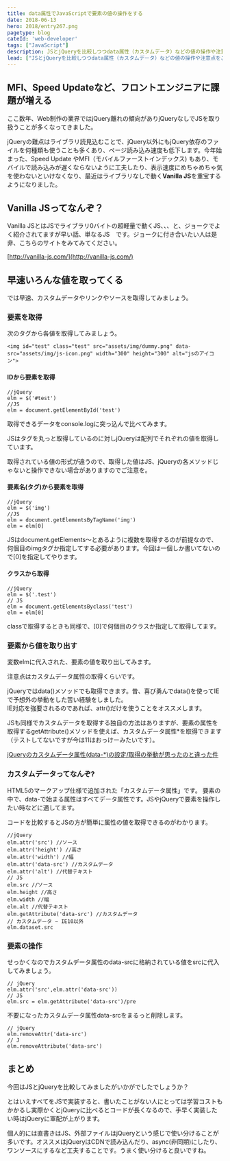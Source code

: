 ```yaml
---
title: data属性でJavaScriptで要素の値の操作をする
date: 2018-06-13
hero: 2018/entry267.png
pagetype: blog
cateId: 'web-developer'
tags: ["JavaScript"]
description: JSとjQueryを比較しつつdata属性（カスタムデータ）などの値の操作や注意点をご紹介。 この記事は、古いIEがサポート外になったので「カスタムデータ属性を使う時はIEに気をつけろ」を大幅にリライトしました。
lead: ["JSとjQueryを比較しつつdata属性（カスタムデータ）などの値の操作や注意点をご紹介。 この記事は、古いIEがサポート外になったので「カスタムデータ属性を使う時はIEに気をつけろ」を大幅にリライトしました。"]
---
```


## MFI、Speed Updateなど、フロントエンジニアに課題が増える
ここ数年、Web制作の業界ではjQuery離れの傾向がありjQueryなしでJSを取り扱うことが多くなってきました。

jQueryの難点はライブラリ読見込むことで、jQuery以外にもjQuery依存のファイルを何種類も使うことも多くあり、ページ読み込み速度も低下します。今年始まった、Speed Update やMFI（モバイルファーストインデックス) もあり、モバイルで読み込みが遅くならないように工夫したり、表示速度にめちゃめちゃ気を使わないといけなくなり、最近はライブラリなしで動く**Vanilla JS**を重宝するようになりました。

## Vanilla JSってなんぞ？
Vanilla JSとはJSでライブラリ0バイトの超軽量で動くJS、、、と、ジョークでよく紹介されてますが早い話、単なるJS　です。ジョークに付き合いたい人は是非、こちらのサイトをみてみてください。

[http://vanilla-js.com/](http://vanilla-js.com/)

## 早速いろんな値を取ってくる
では早速、カスタムデータやリンクやソースを取得してみましょう。

### 要素を取得
次のタグから各値を取得してみましょう。
```
<img id="test" class="test" src="assets/img/dummy.png" data-src="assets/img/js-icon.png" width="300" height="300" alt="jsのアイコン">
```
#### IDから要素を取得
```
//jQuery
elm = $('#test')
//JS
elm = document.getElementById('test')
```
取得できるデータをconsole.logに突っ込んで比べてみます。

JSはタグを丸っと取得しているのに対しjQueryは配列でそれぞれの値を取得しています。

取得されている値の形式が違うので、取得した値はJS、jQueryの各メソッドじゃないと操作できない場合がありますのでご注意を。

#### 要素名(タグ)から要素を取得
```
//jQuery
elm = $('img')
//JS
elm = document.getElementsByTagName('img')
elm = elm[0]

```
JSはdocument.getElements〜とあるように複数を取得するのが前提なので、何個目のimgタグか指定してする必要があります。今回は一個しか書いてないので[0]を指定してやります。

#### クラスから取得
```
//jQuery
elm = $('.test')
// JS
elm = document.getElementsByclass('test')
elm = elm[0]
```
classで取得するときも同様で、[0]で何個目のクラスか指定して取得してます。

### 要素から値を取り出す
変数elmに代入された、要素の値を取り出してみます。

注意点はカスタムデータ属性の取得くらいです。

jQueryではdata()メソッドでも取得できます。昔、喜び勇んでdata()を使ってIEで予想外の挙動をした苦い経験をしました。<br>
IE対応を強要されるのであれば、attr()だけを使うことをオススメします。

JSも同様でカスタムデータを取得する独自の方法はありますが、要素の属性を取得するgetAttribute()メソッドを使えば、カスタムデータ属性*を取得できます（テストしてないですが今は11はおっけーみたいです）。

[jQueryのカスタムデータ属性(data-*)の設定/取得の挙動が思ったのと違った件](jQueryのカスタムデータ属性(data-*)の設定/取得の挙動が思ったのと違った件)

### カスタムデータってなんぞ?
HTML5のマークアップ仕様で追加された「カスタムデータ属性」です。
要素の中で、data-で始まる属性はすべてデータ属性です。JSやjQueryで要素を操作したい時などに適してます。

コードを比較するとJSの方が簡単に属性の値を取得できるのがわかります。

```
//jQuery
elm.attr('src') //ソース
elm.attr('height') //高さ
elm.attr('width') //幅
elm.attr('data-src') //カスタムデータ
elm.attr('alt') //代替テキスト
// JS
elm.src //ソース
elm.height //高さ
elm.width //幅
elm.alt //代替テキスト
elm.getAttribute('data-src') //カスタムデータ
// カスタムデータ ~ IE10以外
elm.dataset.src
```

### 要素の操作
せっかくなのでカスタムデータ属性のdata-srcに格納されている値をsrcに代入してみましょう。
```
// jQuery
elm.attr('src',elm.attr('data-src'))
// JS
elm.src = elm.getAttribute('data-src')/pre
```

不要になったカスタムデータ属性data-srcをまるっと削除します。

```
// jQuery
elm.removeAttr('data-src')
// J
elm.removeAttribute('data-src')
```

## まとめ
今回はJSとjQueryを比較してみましたがいかがでしたでしょうか？

とはいえすベてをJSで実装すると、書いたことがない人にとっては学習コストもかかるし実際かくとjQueryに比べるとコードが長くなるので、手早く実装したい時はjQueryに軍配が上がります。

個人的には直書きはJS、外部ファイルはjQueryという感じで使い分けることが多いです。オススメはjQueryはCDNで読み込んだり、async(非同期)にしたり、ワンソースにするなど工夫することです。うまく使い分けると良いですね。
